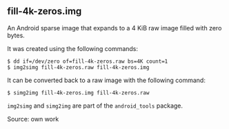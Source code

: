 <!--
SPDX-FileCopyrightText: 2021 Armijn Hemel <armijn+github@tjaldur.nl>

SPDX-License-Identifier: CC0-1.0
-->

## fill-4k-zeros.img

An Android sparse image that expands to a 4 KiB raw image filled with zero bytes.

It was created using the following commands:

    $ dd if=/dev/zero of=fill-4k-zeros.raw bs=4K count=1
    $ img2simg fill-4k-zeros.raw fill-4k-zeros.img

It can be converted back to a raw image with the following command:

    $ simg2img fill-4k-zeros.img fill-4k-zeros.raw

`img2simg` and `simg2img` are part of the `android_tools` package.

Source: own work
